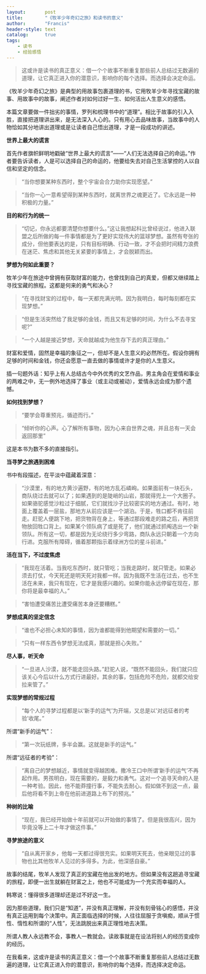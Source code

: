 ```yaml
---
layout:       post
title:        "《牧羊少年奇幻之旅》和读书的意义"
author:       "Francis"
header-style: text
catalog:      true
tags:
    - 读书
    - 经验感悟
---
```


> 这或许是读书的真正意义：借一个个故事不断重复那些前人总结过无数遍的道理，让它真正进入你的潜意识，影响你的每个选择。而选择会决定命运。

《牧羊少年奇幻之旅》是典型的用故事包裹道理的书，它用牧羊少年寻找宝藏的故事、用故事中的故事，阐述作者对如何过好一生、如何活出人生意义的感悟。

本篇文章要做一件拙劣的事情，罗列和梳理书中的“道理”。相比于故事的引入入胜，直接把道理讲出来，是无法深入人心的。只有用心去品味故事，当故事中的人物恰如其分地讲出道理或是让读者自己悟出道理，才是一段成功的讲述。



**世界上最大的谎言**

首先作者旗帜鲜明地戳破“世界上最大的谎言”——“人们无法选择自己的命运。”作者要告诉读者，人是可以选择自己的命运的，他要给失去对自己生活掌控的人以自信和坚定的信念。

>“当你想要某种东西时，整个宇宙会合力助你实现愿望。”

>“当你一心一意希望得到某种东西时，就离世界之魂更近了。它永远是一种积极的力量。”



**目的和行为的统一**

>“切记，你永远都要清楚你想要什么。”这让我想起科比曾经说过，他进入联盟之后所做的每一件事情都是为了更好实现伟大的篮球梦想。虽然有夸张的成分，但他要表达的是，只有目标明确、行动一致，才不会把时间精力浪费在迷茫、焦虑和其他无关紧要的事情上，才会脱颖而出。



**梦想为何如此重要？**

牧羊少年在旅途中曾拥有获取财富的能力，也曾找到自己的真爱，但都又继续踏上寻找宝藏的旅程。这都是何来的勇气和决心？

>“在寻找财宝的过程中，每一天都充满光明。因为我明白，每时每刻都在实现梦想。”

>“但是生活突然给了我足够的金钱，而且又有足够的时间，为什么不去寻宝呢?”

>“一个人越是接近梦想，天命就越成为他生存下去的真正理由。”

财富和爱情，固然是幸福的象征之一，但却不是人生意义的必然所在。假设你拥有足够的时间和金钱，你还会愿意一直去做的事情或许才是你的人生意义。

插一句题外话：知乎上有人总结古今中外优秀的文艺作品，男主角会在爱情和事业的两难之中，无一例外地选择了事业（或主动或被动），爱情永远会成为那个遗憾。



**如何找到梦想？**

>“要学会尊重预兆，循迹而行。”

>“倾听你的心声。心了解所有事物，因为心来自世界之魂，并且总有一天会返回那里”

这是本书为数不多的直接指引。



**当寻梦之旅遇到困难**

书中有段描述，在平淡中蕴藏着深意：

>“沙漠里，有的地方黄沙遍野，有的地方乱石嶙峋。如果面前有一块石头，商队绕过去就可以了；如果遇到的是陡峭的山岩，那就得兜上一个大圈子。如果骆驼感觉沙粒过于细腻，它们就找沙子比较密实的地方通过。有时，地面上覆盖着一层盐，那地方从前应该是一个湖泊。于是，牲口都不肯往前走。赶驼人便跳下地，把货物背在身上，等通过那段难走的路之后，再把货物放回牲口背上。如果某个领队病了或是死了，他们就通过抓阄选出一个新领队。所有这一切，都是因为无论绕行多少弯路，商队永远只朝着一个方向行进。克服所有障碍，循着那颗指示着绿洲方位的星斗前进。”



**活在当下，不过度焦虑**

>“我现在活着。当我吃东西时，就只管吃；当我走路时，就只管走。如果必须去打仗，今天死还是明天死对我都一样。因为我既不生活在过去，也不生活在未来，我只有现在，它才是我感兴趣的。如果你能永远停留在现在，那你将是最幸福的人。”

>“害怕遭受痛苦比遭受痛苦本身还要糟糕。”



**梦想成真的坚定信念**

>“谁也不必担心未知的事情，因为谁都能得到他期望和需要的一切。”

>“只有一样东西令梦想无法成真，那就是担心失败。”



**尽人事，听天命**

>“一旦进人沙漠，就不能走回头路。”赶驼人说，“既然不能回头，我们就只应该关心今后以什么方式行进最好。其余的事，包括危险不危险，就都交给安拉来管了。”



**实现梦想的常规过程**

>“每个人的寻梦过程都是以‘新手的运气’为开端，又总是以'对远征者的考验’收尾。”

所谓“新手的运气”：

>“第一次玩纸牌，多半会赢。这就是新手的运气。”

所谓“远征者的考验”：

>“离自己的梦想越近，事情就变得越困难。撒冷王口中所谓‘新手的运气’不再起作用。男孩明白，现在需要的，是毅力和勇气。这对一个追寻天命的人是一种考验。因此，他不能莽撞行事，不能失去耐心。假如做不到这一点，最后他将看不到上帝在他前进道路上布下的预兆。”



**种树的比喻**

>“现在，我已经开始做十年前就可以开始做的事情了。但是我很高兴，因为毕竟没等上二十年才做这件事。”



**寻梦旅途的意义**

>“自从离开家乡，他每一天都过得很充实。如果明天死去，他亲眼见过的事物也比其他牧羊人见过的多得多。为此，他深感自豪。”

故事的结尾，牧羊人发现了真正的宝藏在他出发的地方。但如果没有这趟追寻宝藏的旅程，即便一出生就躺在财富之上，他也不可能成为一个充实而幸福的人。



韩寒说：懂得很多道理却还是过不好这一生。

因为那些道理，我们只是“知道”，并没有真正理解，并没有刻骨铭心的感悟，并没有真正运用到每个决策中。真正面临选择的时候，人往往屈服于贪嗔痴，顺从于惯性、惰性和所谓的“人性”，无法跳脱出来真正理性地去决策。

所谓人教人永远教不会，事教人一教就会。读故事就是在设法将别人的经历变成你的经历。

在我看来，这或许是读书的真正意义：借一个个故事不断重复那些前人总结过无数遍的道理，让它真正进入你的潜意识，影响你的每个选择，而选择决定命运。
